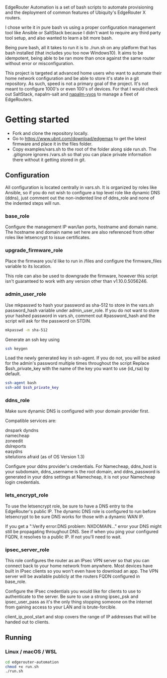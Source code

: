 EdgeRouter Automation is a set of bash scripts to automate provisioning and the deployment of common features of Ubiquity's EdgeRouter X routers.

I chose write it in pure bash vs using a proper configuration management tool like Ansible or SaltStack because I didn't want to require any third party tool setup, and also wanted to learn a bit more bash.

Being pure bash, all it takes to run it is to ./run.sh on any platform that has bash installed (that includes you too now Windows10).
It aims to be idempotent, being able to be ran more than once against the same router without error or misconfiguration. 

This project is targeted at advanced home users who want to automate their home network configuration and be able to store it's state in a git repository.
As such, speed is not a primary goal of the project. It's not meant to configure 1000's or even 100's of devices. For that I would check out SaltStack, napalm-salt and [napalm-vyos](https://github.com/napalm-automation-community/napalm-vyos) to manage a fleet of EdgeRouters.

# Getting started
* Fork and clone the repository locally.
* Go to https://www.ubnt.com/download/edgemax to get the latest firmware and place it in
the files folder.
* Copy examples/vars.sh to the root of the folder along side run.sh. The .gitignore ignores /vars.sh so that you can place private information there without it getting stored in git.

## Configuration
All configuration is located centrally in vars.sh. It is organized by roles like Ansible, so if you do not wish to configure a top level role like dynamic DNS (ddns), just comment out the non-indented line of ddns_role and none of the indented steps will run.

### base_role 
Configure the management IP wan/lan ports, hostname and domain name. The hostname and domain name set here are also referenced from other roles like letsencrypt to issue certificates.

### upgrade_firmware_role
Place the firmware you'd like to run in /files and configure the firmware_files variable to its location.

This role can also be used to downgrade the firmware, however this script isn't guaranteed to work with any version other than v1.10.0.5056246.

### admin_user_role
Use mkpasswd to hash your password as sha-512 to store in the vars.sh password_hash variable under admin_user_role.
If you do not want to store your hashed password in vars.sh, comment out #password_hash and the script will ask for the password on STDIN.
```bash
mkpasswd -m sha-512
```

Generate an ssh key using

``` bash
ssh keygen
```

Load the newly generated key in ssh-agent. If you do not, you will be asked for the admin's password multiple times throughout the script
Replace $ssh_private_key with the name of the key you want to use (id_rsa) by default.
```bash
ssh-agent bash
ssh-add $ssh_private_key
```

### ddns_role
Make sure dynamic DNS is configured with your domain provider first.

Compatible services are:

dnspark
dyndns       
namecheap    
zoneedit     
dslreports   
easydns      
sitelutions
afraid (as of OS Version 1.3)

Configure your ddns provider's credentials. For Namecheap, ddns_host is your subdomain, ddns_username is the root domain, and ddns_password is generated in your ddns settings at Namecheap, it is not your Namecheap login credentials.

### lets_encrypt_role
To use the letsencrypt role, be sure to have a DNS entry to the EdgeRouter's public IP. The dynamic DNS role is configured to run before letsencrypt to be sure DNS works for those with a dynamic WAN IP.

If you get a ":Verify error:DNS problem: NXDOMAIN..." error your DNS might still be propagating throughout DNS. See if when you ping your configured FQDN, it resolves to a public IP. If not you'll need to wait.

### ipsec_server_role
This role configures the router as an IPsec VPN server so that you can connect back to your home network from anywhere. Most devices have built in IPsec clients so you won't even have to download an app.
The VPN server will be available publicly at the routers FQDN configured in base_role.

Configure the IPsec credentials you would like for clients to use to authenticate to the server. Be sure to use a strong ipsec_psk and ipsec_user_pass as it's the only thing stopping someone on the internet from gaining access to your LAN and is brute-forcible.

client_ip_pool_start and stop covers the range of IP addresses that will be handed out to clients.

## Running
### Linux / macOS / WSL
```bash
cd edgerouter-automation
chmod +x run.sh
./run.sh
```